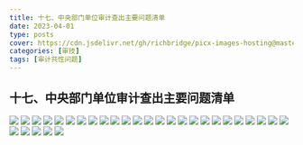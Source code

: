 ```yaml
---
title: 十七、中央部门单位审计查出主要问题清单
date: 2023-04-01
type: posts
cover: https://cdn.jsdelivr.net/gh/richbridge/picx-images-hosting@master/thumbnail/审技.jpg
categories: [审技]
tags: [审计共性问题]
---
```

## 十七、中央部门单位审计查出主要问题清单


![](https://img.richfan.site/audit/审计发现共性问题清单/十七、中央部门单位审计查出主要问题清单/1.jpg)
![](https://img.richfan.site/audit/审计发现共性问题清单/十七、中央部门单位审计查出主要问题清单/2.jpg)
![](https://img.richfan.site/audit/审计发现共性问题清单/十七、中央部门单位审计查出主要问题清单/3.jpg)
![](https://img.richfan.site/audit/审计发现共性问题清单/十七、中央部门单位审计查出主要问题清单/4.jpg)
![](https://img.richfan.site/audit/审计发现共性问题清单/十七、中央部门单位审计查出主要问题清单/5.jpg)
![](https://img.richfan.site/audit/审计发现共性问题清单/十七、中央部门单位审计查出主要问题清单/6.jpg)
![](https://img.richfan.site/audit/审计发现共性问题清单/十七、中央部门单位审计查出主要问题清单/7.jpg)
![](https://img.richfan.site/audit/审计发现共性问题清单/十七、中央部门单位审计查出主要问题清单/8.jpg)
![](https://img.richfan.site/audit/审计发现共性问题清单/十七、中央部门单位审计查出主要问题清单/9.jpg)
![](https://img.richfan.site/audit/审计发现共性问题清单/十七、中央部门单位审计查出主要问题清单/10.jpg)
![](https://img.richfan.site/audit/审计发现共性问题清单/十七、中央部门单位审计查出主要问题清单/11.jpg)
![](https://img.richfan.site/audit/审计发现共性问题清单/十七、中央部门单位审计查出主要问题清单/12.jpg)
![](https://img.richfan.site/audit/审计发现共性问题清单/十七、中央部门单位审计查出主要问题清单/13.jpg)
![](https://img.richfan.site/audit/审计发现共性问题清单/十七、中央部门单位审计查出主要问题清单/14.jpg)
![](https://img.richfan.site/audit/审计发现共性问题清单/十七、中央部门单位审计查出主要问题清单/15.jpg)
![](https://img.richfan.site/audit/审计发现共性问题清单/十七、中央部门单位审计查出主要问题清单/16.jpg)
![](https://img.richfan.site/audit/审计发现共性问题清单/十七、中央部门单位审计查出主要问题清单/17.jpg)
![](https://img.richfan.site/audit/审计发现共性问题清单/十七、中央部门单位审计查出主要问题清单/18.jpg)
![](https://img.richfan.site/audit/审计发现共性问题清单/十七、中央部门单位审计查出主要问题清单/19.jpg)
![](https://img.richfan.site/audit/审计发现共性问题清单/十七、中央部门单位审计查出主要问题清单/20.jpg)
![](https://img.richfan.site/audit/审计发现共性问题清单/十七、中央部门单位审计查出主要问题清单/21.jpg)
![](https://img.richfan.site/audit/审计发现共性问题清单/十七、中央部门单位审计查出主要问题清单/22.jpg)
![](https://img.richfan.site/audit/审计发现共性问题清单/十七、中央部门单位审计查出主要问题清单/23.jpg)
![](https://img.richfan.site/audit/审计发现共性问题清单/十七、中央部门单位审计查出主要问题清单/24.jpg)
![](https://img.richfan.site/audit/审计发现共性问题清单/十七、中央部门单位审计查出主要问题清单/25.jpg)
![](https://img.richfan.site/audit/审计发现共性问题清单/十七、中央部门单位审计查出主要问题清单/26.jpg)
![](https://img.richfan.site/audit/审计发现共性问题清单/十七、中央部门单位审计查出主要问题清单/27.jpg)
![](https://img.richfan.site/audit/审计发现共性问题清单/十七、中央部门单位审计查出主要问题清单/28.jpg)
![](https://img.richfan.site/audit/审计发现共性问题清单/十七、中央部门单位审计查出主要问题清单/29.jpg)
![](https://img.richfan.site/audit/审计发现共性问题清单/十七、中央部门单位审计查出主要问题清单/30.jpg)
